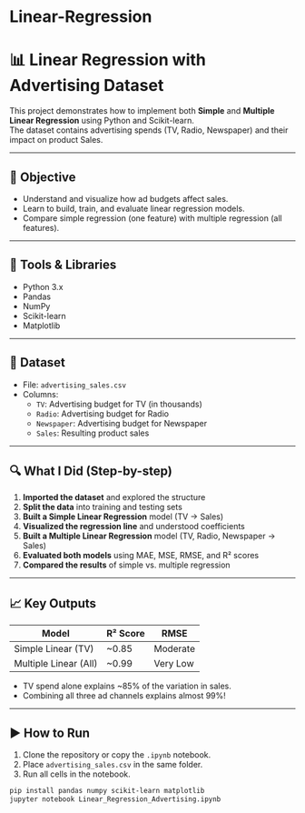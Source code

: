 # Linear-Regression

# 📊 Linear Regression with Advertising Dataset

This project demonstrates how to implement both **Simple** and **Multiple Linear Regression** using Python and Scikit-learn.  
The dataset contains advertising spends (TV, Radio, Newspaper) and their impact on product Sales.

---

## 🎯 Objective

- Understand and visualize how ad budgets affect sales.
- Learn to build, train, and evaluate linear regression models.
- Compare simple regression (one feature) with multiple regression (all features).

---

## 🧰 Tools & Libraries

- Python 3.x
- Pandas
- NumPy
- Scikit-learn
- Matplotlib

---

## 📁 Dataset

- File: `advertising_sales.csv`
- Columns:
  - `TV`: Advertising budget for TV (in thousands)
  - `Radio`: Advertising budget for Radio
  - `Newspaper`: Advertising budget for Newspaper
  - `Sales`: Resulting product sales

---

## 🔍 What I Did (Step-by-step)

1. **Imported the dataset** and explored the structure
2. **Split the data** into training and testing sets
3. **Built a Simple Linear Regression** model (TV → Sales)
4. **Visualized the regression line** and understood coefficients
5. **Built a Multiple Linear Regression** model (TV, Radio, Newspaper → Sales)
6. **Evaluated both models** using MAE, MSE, RMSE, and R² scores
7. **Compared the results** of simple vs. multiple regression

---

## 📈 Key Outputs

| Model                  | R² Score | RMSE     |
|------------------------|----------|----------|
| Simple Linear (TV)     | ~0.85    | Moderate |
| Multiple Linear (All)  | ~0.99    | Very Low |

- TV spend alone explains ~85% of the variation in sales.
- Combining all three ad channels explains almost 99%!

---

## ▶️ How to Run

1. Clone the repository or copy the `.ipynb` notebook.
2. Place `advertising_sales.csv` in the same folder.
3. Run all cells in the notebook.

```bash
pip install pandas numpy scikit-learn matplotlib
jupyter notebook Linear_Regression_Advertising.ipynb
